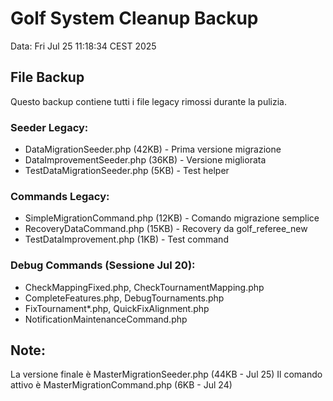 # Golf System Cleanup Backup
Data: Fri Jul 25 11:18:34 CEST 2025

## File Backup
Questo backup contiene tutti i file legacy rimossi durante la pulizia.

### Seeder Legacy:
- DataMigrationSeeder.php (42KB) - Prima versione migrazione
- DataImprovementSeeder.php (36KB) - Versione migliorata
- TestDataMigrationSeeder.php (5KB) - Test helper

### Commands Legacy:
- SimpleMigrationCommand.php (12KB) - Comando migrazione semplice
- RecoveryDataCommand.php (15KB) - Recovery da golf_referee_new
- TestDataImprovement.php (1KB) - Test command

### Debug Commands (Sessione Jul 20):
- CheckMappingFixed.php, CheckTournamentMapping.php
- CompleteFeatures.php, DebugTournaments.php
- FixTournament*.php, QuickFixAlignment.php
- NotificationMaintenanceCommand.php

## Note:
La versione finale è MasterMigrationSeeder.php (44KB - Jul 25)
Il comando attivo è MasterMigrationCommand.php (6KB - Jul 24)
